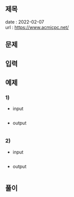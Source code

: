 제목
---

date : 2022-02-07\
url : https://www.acmicpc.net/

문제
---

입력
---

예제
--

### 1)
- input
```
```

- output
```
```

### 2)

- input
```
```

- output
```
```

풀이
---

